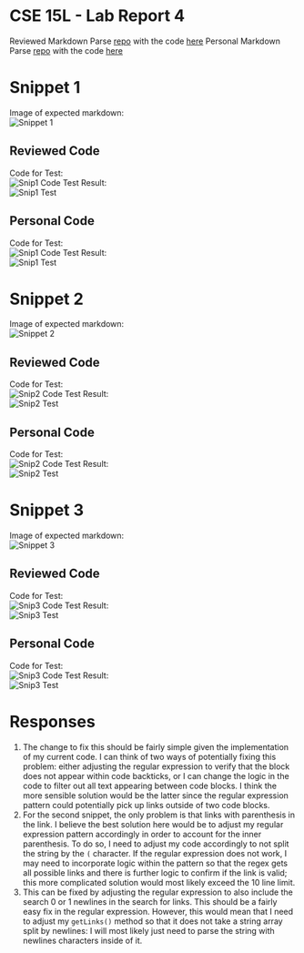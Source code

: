 # CSE 15L - Lab Report 4
Reviewed Markdown Parse [repo](https://github.com/ucsd-cse15l-w22/markdown-parse) with the code [here](https://github.com/Josh-Tan-20-09-13/markdown-parse/tree/main/ucParse)
Personal Markdown Parse [repo](https://github.com/Josh-Tan-20-09-13/markdown-parse) with the code [here](https://github.com/Josh-Tan-20-09-13/markdown-parse/tree/main/regexParse)
# Snippet 1
Image of expected markdown:  
![Snippet 1](/lab4-assets/snip1.png)

## Reviewed Code
Code for Test:  
![Snip1 Code](/lab4-assets/ucsnip1.png)
Test Result:  
![Snip1 Test](/lab4-assets/uctest1.png)
## Personal Code
Code for Test:  
![Snip1 Code](/lab4-assets/psnip1.png)
Test Result:  
![Snip1 Test](/lab4-assets/ptest1.png)

# Snippet 2
Image of expected markdown:  
![Snippet 2](/lab4-assets/snip2.png)

## Reviewed Code
Code for Test:  
![Snip2 Code](/lab4-assets/ucsnip2.png)
Test Result:  
![Snip2 Test](/lab4-assets/uctest2.png)
## Personal Code
Code for Test:  
![Snip2 Code](/lab4-assets/psnip2.png)
Test Result:  
![Snip2 Test](/lab4-assets/ptest2.png)

# Snippet 3
Image of expected markdown:  
![Snippet 3](/lab4-assets/snip3.png)

## Reviewed Code
Code for Test:  
![Snip3 Code](/lab4-assets/ucsnip3.png)
Test Result:  
![Snip3 Test](/lab4-assets/uctest3.png)
## Personal Code
Code for Test:  
![Snip3 Code](/lab4-assets/psnip3.png)
Test Result:  
![Snip3 Test](/lab4-assets/ptest3.png)

# Responses
1. The change to fix this should be fairly simple given the implementation of my current code. I can think of two ways of potentially fixing this problem: either adjusting the regular expression to verify that the block does not appear within code backticks, or I can change the logic in the code to filter out all text appearing between code blocks. I think the more sensible solution would be the latter since the regular expression pattern could potentially pick up links outside of two code blocks.
2. For the second snippet, the only problem is that links with parenthesis in the link. I believe the best solution here would be to adjust my regular expression pattern accordingly in order to account for the inner parenthesis. To do so, I need to adjust my code accordingly to not split the string by the `(` character. If the regular expression does not work, I may need to incorporate logic within the pattern so that the regex gets all possible links and there is further logic to confirm if the link is valid; this more complicated solution would most likely exceed the 10 line limit.
3. This can be fixed by adjusting the regular expression to also include the search 0 or 1 newlines in the search for links. This should be a fairly easy fix in the regular expression. However, this would mean that I need to adjust my `getLinks()` method so that it does not take a string array split by newlines: I will most likely just need to parse the string with newlines characters inside of it.
